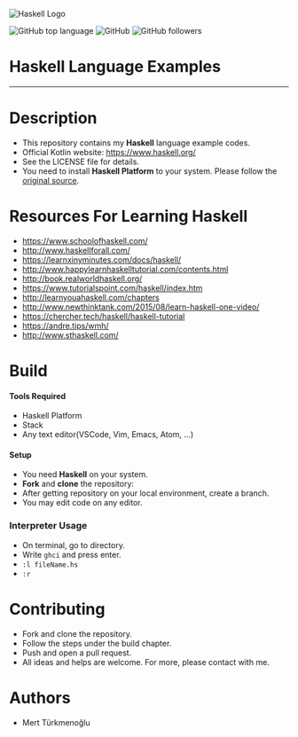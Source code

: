 ![Haskell Logo](https://wiki.haskell.org/wikiupload/4/4a/HaskellLogoStyPreview-1.png)

![GitHub top language](https://img.shields.io/github/languages/top/mertturkmenoglu/haskell) ![GitHub](https://img.shields.io/github/license/mertturkmenoglu/haskell) ![GitHub followers](https://img.shields.io/github/followers/mertturkmenoglu.svg?style=social)
# Haskell Language Examples
***
# Description
* This repository contains my **Haskell** language example codes.
* Official Kotlin website: https://www.haskell.org/
* See the LICENSE file for details.
* You need to install **Haskell Platform** to your system. Please follow the [original source].
# Resources For Learning Haskell
* https://www.schoolofhaskell.com/
* http://www.haskellforall.com/
* https://learnxinyminutes.com/docs/haskell/
* http://www.happylearnhaskelltutorial.com/contents.html
* http://book.realworldhaskell.org/
* https://www.tutorialspoint.com/haskell/index.htm
* http://learnyouahaskell.com/chapters
* http://www.newthinktank.com/2015/08/learn-haskell-one-video/
* https://chercher.tech/haskell/haskell-tutorial
* https://andre.tips/wmh/
* http://www.sthaskell.com/
# Build
#### Tools Required
* Haskell Platform
* Stack
* Any text editor(VSCode, Vim, Emacs, Atom, ...)
#### Setup
* You need **Haskell** on your system.
* **Fork** and **clone** the repository:
* After getting repository on your local environment, create a branch.
* You may edit code on any editor.
### Interpreter Usage
* On terminal, go to directory.
* Write `ghci` and press enter.
* `:l fileName.hs`
* `:r`
# Contributing
* Fork and clone the repository.
* Follow the steps under the build chapter.
* Push and open a pull request.
* All ideas and helps are welcome. For more, please contact with me.
# Authors
* Mert Türkmenoğlu

[original source]: https://www.haskell.org/
